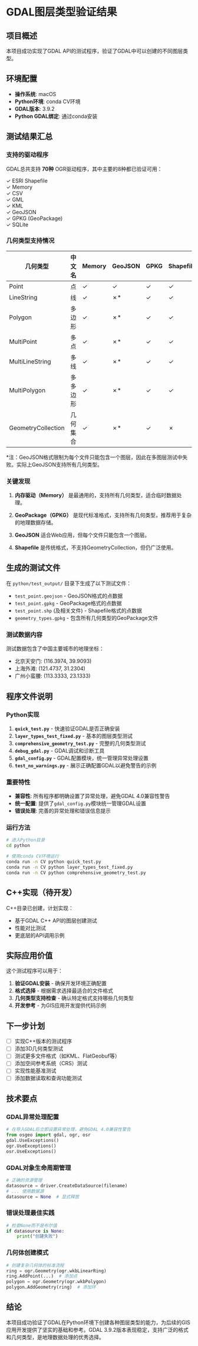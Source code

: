 # GDAL图层类型验证结果

## 项目概述

本项目成功实现了GDAL API的测试程序，验证了GDAL中可以创建的不同图层类型。

## 环境配置

- **操作系统**: macOS
- **Python环境**: conda CV环境  
- **GDAL版本**: 3.9.2
- **Python GDAL绑定**: 通过conda安装

## 测试结果汇总

### 支持的驱动程序
GDAL总共支持 **70种** OGR驱动程序，其中主要的8种都已验证可用：

✓ ESRI Shapefile  
✓ Memory  
✓ CSV  
✓ GML  
✓ KML  
✓ GeoJSON  
✓ GPKG (GeoPackage)  
✓ SQLite  

### 几何类型支持情况

| 几何类型 | 中文名 | Memory | GeoJSON | GPKG | Shapefile |
|---------|--------|--------|---------|------|-----------|
| Point | 点 | ✓ | ✓ | ✓ | ✓ |
| LineString | 线 | ✓ | ✗* | ✓ | ✓ |
| Polygon | 多边形 | ✓ | ✗* | ✓ | ✓ |
| MultiPoint | 多点 | ✓ | ✗* | ✓ | ✓ |
| MultiLineString | 多线 | ✓ | ✗* | ✓ | ✓ |
| MultiPolygon | 多多边形 | ✓ | ✗* | ✓ | ✓ |
| GeometryCollection | 几何集合 | ✓ | ✗* | ✓ | ✗ |

*注：GeoJSON格式限制为每个文件只能包含一个图层，因此在多图层测试中失败。实际上GeoJSON支持所有几何类型。

### 关键发现

1. **内存驱动（Memory）** 是最通用的，支持所有几何类型，适合临时数据处理。

2. **GeoPackage（GPKG）** 是现代标准格式，支持所有几何类型，推荐用于复杂的地理数据存储。

3. **GeoJSON** 适合Web应用，但每个文件只能包含一个图层。

4. **Shapefile** 是传统格式，不支持GeometryCollection，但仍广泛使用。

## 生成的测试文件

在 `python/test_output/` 目录下生成了以下测试文件：

- `test_point.geojson` - GeoJSON格式的点数据
- `test_point.gpkg` - GeoPackage格式的点数据  
- `test_point.shp` (及相关文件) - Shapefile格式的点数据
- `geometry_types.gpkg` - 包含所有几何类型的GeoPackage文件

### 测试数据内容

测试数据包含了中国主要城市的地理坐标：
- 北京天安门: (116.3974, 39.9093)
- 上海外滩: (121.4737, 31.2304)  
- 广州小蛮腰: (113.3333, 23.1333)

## 程序文件说明

### Python实现

1. **`quick_test.py`** - 快速验证GDAL是否正确安装
2. **`layer_types_test_fixed.py`** - 基本的图层类型测试
3. **`comprehensive_geometry_test.py`** - 完整的几何类型测试
4. **`debug_gdal.py`** - GDAL调试和诊断工具
5. **`gdal_config.py`** - GDAL配置模块，统一管理异常处理设置
6. **`test_no_warnings.py`** - 展示正确配置GDAL以避免警告的示例

### 重要特性

- **兼容性**: 所有程序都明确设置了异常处理，避免GDAL 4.0兼容性警告
- **统一配置**: 提供了`gdal_config.py`模块统一管理GDAL设置
- **错误处理**: 完善的异常处理和错误信息提示

### 运行方法

```bash
# 进入Python目录
cd python

# 使用conda CV环境运行
conda run -n CV python quick_test.py
conda run -n CV python layer_types_test_fixed.py
conda run -n CV python comprehensive_geometry_test.py
```

## C++实现（待开发）

C++目录已创建，计划实现：
- 基于GDAL C++ API的图层创建测试
- 性能对比测试
- 更底层的API调用示例

## 实际应用价值

这个测试程序可以用于：

1. **验证GDAL安装** - 确保开发环境正确配置
2. **格式选择** - 根据需求选择最适合的文件格式
3. **几何类型支持检查** - 确认特定格式支持哪些几何类型
4. **开发参考** - 为GIS应用开发提供代码示例

## 下一步计划

- [ ] 实现C++版本的测试程序
- [ ] 添加3D几何类型测试
- [ ] 测试更多文件格式（如KML、FlatGeobuf等）
- [ ] 添加空间参考系统（CRS）测试
- [ ] 实现性能基准测试
- [ ] 添加数据读取和查询功能测试

## 技术要点

### GDAL异常处理配置
```python
# 在导入GDAL后立即设置异常处理，避免GDAL 4.0兼容性警告
from osgeo import gdal, ogr, osr
gdal.UseExceptions()
ogr.UseExceptions()
osr.UseExceptions()
```

### GDAL对象生命周期管理
```python
# 正确的资源管理
datasource = driver.CreateDataSource(filename)
# ... 使用数据源
datasource = None  # 显式释放
```

### 错误处理最佳实践
```python
# 检查None而不是布尔值
if datasource is None:
    print("创建失败")
```

### 几何体创建模式
```python
# 创建复杂几何体的标准流程
ring = ogr.Geometry(ogr.wkbLinearRing)
ring.AddPoint(...)  # 添加点
polygon = ogr.Geometry(ogr.wkbPolygon)
polygon.AddGeometry(ring)  # 添加环
```

## 结论

本项目成功验证了GDAL在Python环境下创建各种图层类型的能力，为后续的GIS应用开发提供了坚实的基础和参考。GDAL 3.9.2版本表现稳定，支持广泛的格式和几何类型，是地理数据处理的优秀选择。
